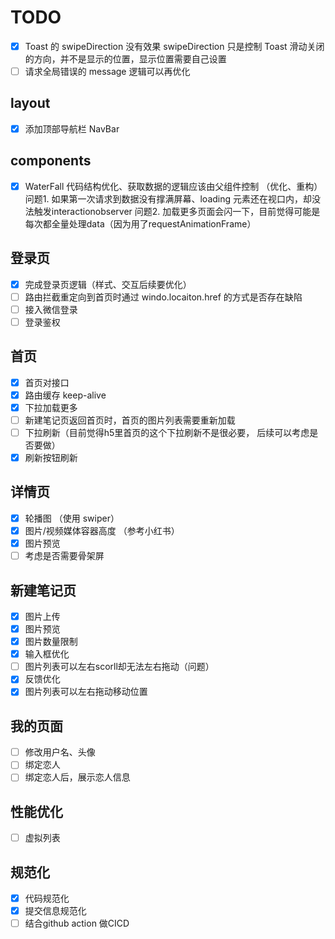 # TODO

- [x] Toast 的 swipeDirection 没有效果
      swipeDirection 只是控制 Toast 滑动关闭的方向，并不是显示的位置，显示位置需要自己设置
- [ ] 请求全局错误的 message 逻辑可以再优化

## layout

- [x] 添加顶部导航栏 NavBar

## components

- [x] WaterFall 代码结构优化、获取数据的逻辑应该由父组件控制 （优化、重构）
      问题1. 如果第一次请求到数据没有撑满屏幕、loading 元素还在视口内，却没法触发interactionobserver
      问题2. 加载更多页面会闪一下，目前觉得可能是每次都全量处理data（因为用了requestAnimationFrame）

## 登录页

- [x] 完成登录页逻辑（样式、交互后续要优化）
- [ ] 路由拦截重定向到首页时通过 windo.locaiton.href 的方式是否存在缺陷
- [ ] 接入微信登录
- [ ] 登录鉴权

## 首页

- [x] 首页对接口
- [x] 路由缓存 keep-alive
- [x] 下拉加载更多
- [ ] 新建笔记页返回首页时，首页的图片列表需要重新加载
- [ ] 下拉刷新（目前觉得h5里首页的这个下拉刷新不是很必要， 后续可以考虑是否要做）
- [x] 刷新按钮刷新

## 详情页

- [x] 轮播图 （使用 swiper）
- [x] 图片/视频媒体容器高度 （参考小红书）
- [x] 图片预览
- [ ] 考虑是否需要骨架屏

## 新建笔记页

- [x] 图片上传
- [x] 图片预览
- [x] 图片数量限制
- [x] 输入框优化
- [ ] 图片列表可以左右scorll却无法左右拖动（问题）
- [x] 反馈优化
- [x] 图片列表可以左右拖动移动位置

## 我的页面

- [ ] 修改用户名、头像
- [ ] 绑定恋人
- [ ] 绑定恋人后，展示恋人信息

## 性能优化

- [ ] 虚拟列表

## 规范化

- [x] 代码规范化
- [x] 提交信息规范化
- [ ] 结合github action 做CICD
